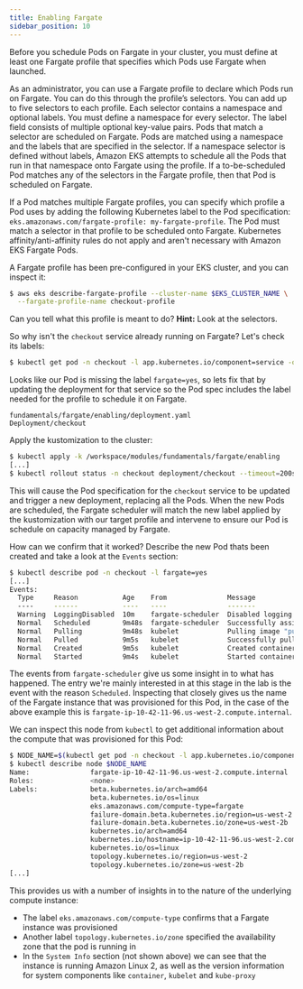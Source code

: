 ```yaml
---
title: Enabling Fargate
sidebar_position: 10
---
```


Before you schedule Pods on Fargate in your cluster, you must define at least one Fargate profile that specifies which Pods use Fargate when launched.

As an administrator, you can use a Fargate profile to declare which Pods run on Fargate. You can do this through the profile’s selectors. You can add up to five selectors to each profile. Each selector contains a namespace and optional labels. You must define a namespace for every selector. The label field consists of multiple optional key-value pairs. Pods that match a selector are scheduled on Fargate. Pods are matched using a namespace and the labels that are specified in the selector. If a namespace selector is defined without labels, Amazon EKS attempts to schedule all the Pods that run in that namespace onto Fargate using the profile. If a to-be-scheduled Pod matches any of the selectors in the Fargate profile, then that Pod is scheduled on Fargate.

If a Pod matches multiple Fargate profiles, you can specify which profile a Pod uses by adding the following Kubernetes label to the Pod specification: `eks.amazonaws.com/fargate-profile: my-fargate-profile`. The Pod must match a selector in that profile to be scheduled onto Fargate. Kubernetes affinity/anti-affinity rules do not apply and aren't necessary with Amazon EKS Fargate Pods.

A Fargate profile has been pre-configured in your EKS cluster, and you can inspect it:

```bash
$ aws eks describe-fargate-profile --cluster-name $EKS_CLUSTER_NAME \
  --fargate-profile-name checkout-profile
```

Can you tell what this profile is meant to do? **Hint:** Look at the selectors.

So why isn't the `checkout` service already running on Fargate? Let's check its labels:

```bash
$ kubectl get pod -n checkout -l app.kubernetes.io/component=service -o json | jq '.items[0].metadata.labels'
```

Looks like our Pod is missing the label `fargate=yes`, so lets fix that by updating the deployment for that service so the Pod spec includes the label needed for the profile to schedule it on Fargate.

```kustomization
fundamentals/fargate/enabling/deployment.yaml
Deployment/checkout
```

Apply the kustomization to the cluster:

```bash timeout=220 hook=enabling
$ kubectl apply -k /workspace/modules/fundamentals/fargate/enabling
[...]
$ kubectl rollout status -n checkout deployment/checkout --timeout=200s
```

This will cause the Pod specification for the `checkout` service to be updated and trigger a new deployment, replacing all the Pods. When the new Pods are scheduled, the Fargate scheduler will match the new label applied by the kustomization with our target profile and intervene to ensure our Pod is schedule on capacity managed by Fargate.

How can we confirm that it worked? Describe the new Pod thats been created and take a look at the `Events` section:

```bash
$ kubectl describe pod -n checkout -l fargate=yes
[...]
Events:
  Type     Reason           Age    From               Message
  ----     ------           ----   ----               -------
  Warning  LoggingDisabled  10m    fargate-scheduler  Disabled logging because aws-logging configmap was not found. configmap "aws-logging" not found
  Normal   Scheduled        9m48s  fargate-scheduler  Successfully assigned checkout/checkout-78fbb666b-fftl5 to fargate-ip-10-42-11-96.us-west-2.compute.internal
  Normal   Pulling          9m48s  kubelet            Pulling image "public.ecr.aws/aws-containers/retail-store-sample-checkout:latest"
  Normal   Pulled           9m5s   kubelet            Successfully pulled image "public.ecr.aws/aws-containers/retail-store-sample-checkout:latest" in 43.258137629s
  Normal   Created          9m5s   kubelet            Created container checkout
  Normal   Started          9m4s   kubelet            Started container checkout
```

The events from `fargate-scheduler` give us some insight in to what has happened. The entry we're mainly interested in at this stage in the lab is the event with the reason `Scheduled`. Inspecting that closely gives us the name of the Fargate instance that was provisioned for this Pod, in the case of the above example this is `fargate-ip-10-42-11-96.us-west-2.compute.internal`.

We can inspect this node from `kubectl` to get additional information about the compute that was provisioned for this Pod:

```bash
$ NODE_NAME=$(kubectl get pod -n checkout -l app.kubernetes.io/component=service -o json | jq -r '.items[0].spec.nodeName')
$ kubectl describe node $NODE_NAME
Name:               fargate-ip-10-42-11-96.us-west-2.compute.internal
Roles:              <none>
Labels:             beta.kubernetes.io/arch=amd64
                    beta.kubernetes.io/os=linux
                    eks.amazonaws.com/compute-type=fargate
                    failure-domain.beta.kubernetes.io/region=us-west-2
                    failure-domain.beta.kubernetes.io/zone=us-west-2b
                    kubernetes.io/arch=amd64
                    kubernetes.io/hostname=ip-10-42-11-96.us-west-2.compute.internal
                    kubernetes.io/os=linux
                    topology.kubernetes.io/region=us-west-2
                    topology.kubernetes.io/zone=us-west-2b
[...]
```

This provides us with a number of insights in to the nature of the underlying compute instance:
- The label `eks.amazonaws.com/compute-type` confirms that a Fargate instance was provisioned
- Another label `topology.kubernetes.io/zone` specified the availability zone that the pod is running in
- In the `System Info` section (not shown above) we can see that the instance is running Amazon Linux 2, as well as the version information for system components like `container`, `kubelet` and `kube-proxy`
